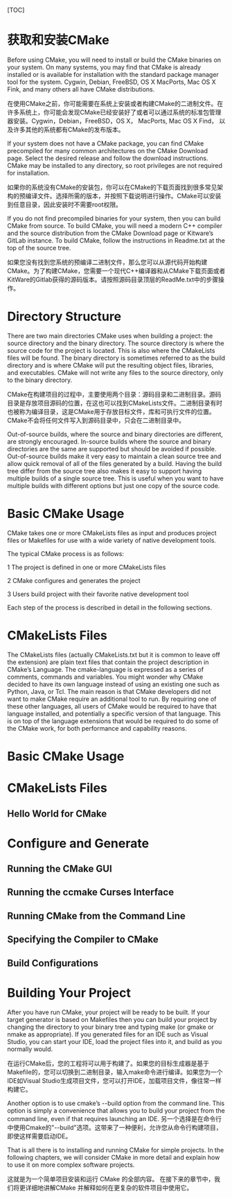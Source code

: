 [TOC]
# 获取和安装CMake
Before using CMake, you will need to install or build the CMake binaries on your system. On many systems, you may find that CMake is already installed or is available for installation with the standard package manager tool for the system. Cygwin, Debian, FreeBSD, OS X MacPorts, Mac OS X Fink, and many others all have CMake distributions.

在使用CMake之前，你可能需要在系统上安装或者构建CMake的二进制文件。在许多系统上，你可能会发现CMake已经安装好了或者可以通过系统的标准包管理器安装。Cygwin，Debian，FreeBSD，OS X， MacPorts, Mac OS X Find， 以及许多其他的系统都有CMake的发布版本。



If your system does not have a CMake package, you can find CMake precompiled for many common architectures on the CMake Download page. Select the desired release and follow the download instructions. CMake may be installed to any directory, so root privileges are not required for installation.

如果你的系统没有CMake的安装包，你可以在CMake的下载页面找到很多常见架构的预编译文件。选择所需的版本，并按照下载说明进行操作。CMake可以安装到任意目录，因此安装时不需要root权限。

If you do not find precompiled binaries for your system, then you can build CMake from source. To build CMake, you will need a modern C++ compiler and the source distribution from the CMake Download page or Kitware’s GitLab instance. To build CMake, follow the instructions in Readme.txt at the top of the source tree.

如果您没有找到您系统的预编译二进制文件，那么您可以从源代码开始构建CMake。为了构建CMake，您需要一个现代C++编译器和从CMake下载页面或者KitWare的Gitlab获得的源码版本。请按照源码目录顶层的ReadMe.txt中的步骤操作。
# Directory Structure
There are two main directories CMake uses when building a project: the source directory and the binary directory. The source directory is where the source code for the project is located. This is also where the CMakeLists files will be found. The binary directory is sometimes referred to as the build directory and is where CMake will put the resulting object files, libraries, and executables. CMake will not write any files to the source directory, only to the binary directory.

CMake在构建项目的过程中，主要使用两个目录：源码目录和二进制目录。源码目录是存放项目源码的位置，在这也可以找到CMakeLists文件。二进制目录有时也被称为编译目录，这是CMake用于存放目标文件，库和可执行文件的位置。CMake不会将任何文件写入到源码目录中，只会在二进制目录中。

Out-of-source builds, where the source and binary directories are different, are strongly encouraged. In-source builds where the source and binary directories are the same are supported but should be avoided if possible. Out-of-source builds make it very easy to maintain a clean source tree and allow quick removal of all of the files generated by a build. Having the build tree differ from the source tree also makes it easy to support having multiple builds of a single source tree. This is useful when you want to have multiple builds with different options but just one copy of the source code.
# Basic CMake Usage

CMake takes one or more CMakeLists files as input and produces project files or Makefiles for use with a wide variety of native development tools.

The typical CMake process is as follows:

1 The project is defined in one or more CMakeLists files

2 CMake configures and generates the project

3 Users build project with their favorite native development tool

Each step of the process is described in detail in the following sections.

# CMakeLists Files
The CMakeLists files (actually CMakeLists.txt but it is common to leave off the extension) are plain text files that contain the project description in CMake’s Language. The cmake-language is expressed as a series of comments, commands and variables. You might wonder why CMake decided to have its own language instead of using an existing one such as Python, Java, or Tcl. The main reason is that CMake developers did not want to make CMake require an additional tool to run. By requiring one of these other languages, all users of CMake would be required to have that language installed, and potentially a specific version of that language. This is on top of the language extensions that would be required to do some of the CMake work, for both performance and capability reasons.

# Basic CMake Usage
# CMakeLists Files
## Hello World for CMake
# Configure and Generate
## Running the CMake GUI
## Running the ccmake Curses Interface
## Running CMake from the Command Line
## Specifying the Compiler to CMake
## Build Configurations
# Building Your Project
After you have run CMake, your project will be ready to be built. If your target generator is based on Makefiles then you can build your project by changing the directory to your binary tree and typing make (or gmake or nmake as appropriate). If you generated files for an IDE such as Visual Studio, you can start your IDE, load the project files into it, and build as you normally would.

在运行CMake后，您的工程将可以用于构建了。如果您的目标生成器是基于Makefile的，您可以切换到二进制目录，输入make命令进行编译。如果您为一个IDE如Visual Studio生成项目文件，您可以打开IDE，加载项目文件，像往常一样构建它。

Another option is to use cmake’s --build option from the command line. This option is simply a convenience that allows you to build your project from the command line, even if that requires launching an IDE.
另一个选择是在命令行中使用Cmake的"--build"选项。这带来了一种便利，允许您从命令行构建项目，即使这样需要启动IDE。

That is all there is to installing and running CMake for simple projects. In the following chapters, we will consider CMake in more detail and explain how to use it on more complex software projects.

这就是为一个简单项目安装和运行 CMake 的全部内容。 在接下来的章节中，我们将更详细地讲解CMake 并解释如何在更复杂的软件项目中使用它。